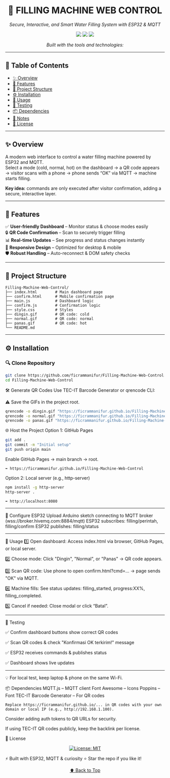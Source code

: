 <h1 align="center">🚰 FILLING MACHINE WEB CONTROL</h1> <p align="center"><em>Secure, Interactive, and Smart Water Filling System with ESP32 & MQTT</em></p> <p align="center"> <img src="https://img.shields.io/badge/last%20commit-today-brightgreen" /> <img src="https://img.shields.io/badge/html%2Fjs%2Fcss-100%25-blue" /> <img src="https://img.shields.io/badge/languages-3-informational" /> </p> <p align="center"><em>Built with the tools and technologies:</em></p>

---

## 📑 Table of Contents
- [✨ Overview](#-overview)
- [🔧 Features](#-features)
- [📁 Project Structure](#-project-structure)
- [⚙️ Installation](#️-installation)
- [🚀 Usage](#-usage)
- [🧪 Testing](#-testing)
- [📦 Dependencies](#-dependencies)
- [📝 Notes](#-notes)
- [📄 License](#-license)

---

## ✨ Overview
A modern web interface to control a water filling machine powered by ESP32 and MQTT.  
Select a mode (cold, normal, hot) on the dashboard → a QR code appears → visitor scans with a phone → phone sends “OK” via MQTT → machine starts filling.

**Key idea:** commands are only executed after visitor confirmation, adding a secure, interactive layer.

---

## 🔧 Features
✅ **User-friendly Dashboard** – Monitor status & choose modes easily  
🔒 **QR Code Confirmation** – Scan to securely trigger filling  
📊 **Real-time Updates** – See progress and status changes instantly  
📱 **Responsive Design** – Optimized for desktop & mobile  
🛡️ **Robust Handling** – Auto-reconnect & DOM safety checks

---

## 📁 Project Structure
```text
Filling-Machine-Web-Control/
├── index.html        # Main dashboard page
├── confirm.html      # Mobile confirmation page
├── main.js           # Dashboard logic
├── confirm.js        # Confirmation logic
├── style.css         # Styles
├── dingin.gif        # QR code: cold
├── normal.gif        # QR code: normal
├── panas.gif         # QR code: hot
└── README.md
```
---

## ⚙️ Installation

### 🔍 Clone Repository
```bash
git clone https://github.com/ficrammanifur/Filling-Machine-Web-Control.git
cd Filling-Machine-Web-Control
```

🛠️ Generate QR Codes
Use TEC-IT Barcode Generator or qrencode CLI:

⚠️ Save the GIFs in the project root.
```bash
qrencode -o dingin.gif "https://ficrammanifur.github.io/Filling-Machine-Web-Control/confirm.html?cmd=dingin"
qrencode -o normal.gif "https://ficrammanifur.github.io/Filling-Machine-Web-Control/confirm.html?cmd=normal"
qrencode -o panas.gif "https://ficrammanifur.github.io/Filling-Machine-Web-Control/confirm.html?cmd=panas"
```

🌐 Host the Project
Option 1: GitHub Pages
```bash
git add .
git commit -m "Initial setup"
git push origin main
```
Enable GitHub Pages → main branch → root.
```Access dashboard at:
➡️ https://ficrammanifur.github.io/Filling-Machine-Web-Control
```

Option 2: Local server (e.g., http-server)
```bash
npm install -g http-server
http-server .
```
```Access at:
➡️ http://localhost:8080
```

---

🤖 Configure ESP32
Upload Arduino sketch connecting to MQTT broker (wss://broker.hivemq.com:8884/mqtt)
ESP32 subscribes: filling/perintah, filling/confirm
ESP32 publishes: filling/status

---

🚀 Usage
1️⃣ Open dashboard:
Access index.html via browser, GitHub Pages, or local server.

2️⃣ Choose mode:
Click "Dingin", "Normal", or "Panas" → QR code appears.

3️⃣ Scan QR code:
Use phone to open confirm.html?cmd=... → page sends "OK" via MQTT.

4️⃣ Machine fills:
See status updates: filling_started, progress:XX%, filling_completed.

5️⃣ Cancel if needed:
Close modal or click “Batal”.

---

🧪 Testing

✅ Confirm dashboard buttons show correct QR codes

✅ Scan QR codes & check "Konfirmasi OK terkirim!" message

✅ ESP32 receives commands & publishes status

✅ Dashboard shows live updates

---

💡 For local test, keep laptop & phone on the same Wi-Fi.

📦 Dependencies
MQTT.js – MQTT client
Font Awesome – Icons
Poppins – Font
TEC-IT Barcode Generator – For QR codes

```📝 Notes
Replace https://ficrammanifur.github.io/... in QR codes with your own domain or local IP (e.g., http://192.168.1.100).
```
Consider adding auth tokens to QR URLs for security.

If using TEC-IT QR codes publicly, keep the backlink per license.


📄 License
<p align="center"> <a href="https://github.com/ficrammanifur/ficrammanifur/blob/main/LICENSE"> <img src="https://img.shields.io/badge/license-MIT-blue" alt="License: MIT" /> </a> </p>

⚡ Built with ESP32, MQTT & curiosity
⭐ Star the repo if you like it!

<p align="center"><a href="Filling-Machine-Web-Control">⬆ Back to Top</a></p>
